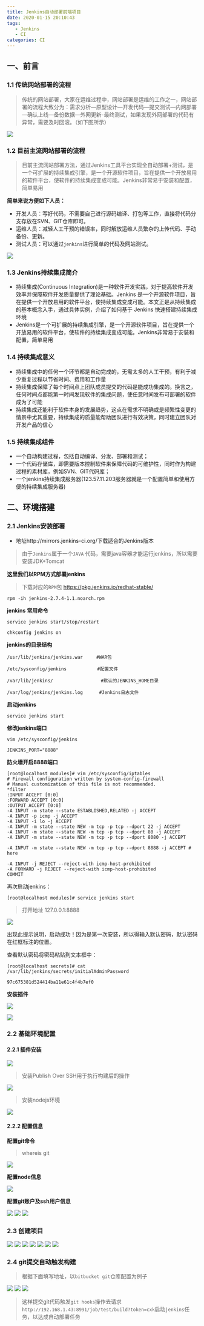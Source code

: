 ```yaml
---
title: Jenkins自动部署前端项目
date: 2020-01-15 20:10:43
tags: 
   - Jenkins
   - CI
categories: CI
---
```


## 一、前言

### 1.1 传统网站部署的流程

> 传统的网站部署，大家在运维过程中，网站部署是运维的工作之一，网站部署的流程大致分为：需求分析—原型设计—开发代码—提交测试—内网部署—确认上线—备份数据—外网更新-最终测试，如果发现外网部署的代码有异常，需要及时回滚。（如下图所示）

![](http://blog.poetries.top/img-repo/2020/01/1.png)

### 1.2 目前主流网站部署的流程

> 目前主流网站部署方法，通过Jenkins工具平台实现全自动部署+测试，是一个可扩展的持续集成引擎，是一个开源软件项目，旨在提供一个开放易用的软件平台，使软件的持续集成变成可能。Jenkins非常易于安装和配置，简单易用

**简单来说方便如下人员：**

- 开发人员：写好代码，不需要自己进行源码编译、打包等工作，直接将代码分支存放在SVN、GIT仓库即可。
- 运维人员：减轻人工干预的错误率，同时解放运维人员繁杂的上传代码、手动备份、更新。
- 测试人员：可以通过`jenkins`进行简单的代码及网站测试。

![](http://blog.poetries.top/img-repo/2020/01/2.png)

### 1.3 Jenkins持续集成简介

- 持续集成(Continuous Integration)是一种软件开发实践，对于提高软件开发效率并保障软件开发质量提供了理论基础。Jenkins 是一个开源软件项目，旨在提供一个开放易用的软件平台，使持续集成变成可能。本文正是从持续集成的基本概念入手，通过具体实例，介绍了如何基于 Jenkins 快速搭建持续集成环境
- Jenkins是一个可扩展的持续集成引擎，是一个开源软件项目，旨在提供一个开放易用的软件平台，使软件的持续集成变成可能。Jenkins非常易于安装和配置，简单易用

### 1.4 持续集成意义

- 持续集成中的任何一个环节都是自动完成的，无需太多的人工干预，有利于减少重复过程以节省时间、费用和工作量
- 持续集成保障了每个时间点上团队成员提交的代码是能成功集成的。换言之，任何时间点都能第一时间发现软件的集成问题，使任意时间发布可部署的软件成为了可能
- 持续集成还能利于软件本身的发展趋势，这点在需求不明确或是频繁性变更的情景中尤其重要，持续集成的质量能帮助团队进行有效决策，同时建立团队对开发产品的信心

### 1.5 持续集成组件

- 一个自动构建过程，包括自动编译、分发、部署和测试；
- 一个代码存储库，即需要版本控制软件来保障代码的可维护性，同时作为构建过程的素材库，例如SVN、GIT代码库；
- 一个jenkins持续集成服务器(123.57.11.203服务器就是一个配置简单和使用方便的持续集成服务器)

## 二、环境搭建

### 2.1 Jenkins安装部署

- 地址http://mirrors.jenkins-ci.org/下载适合的Jenkins版本

> 由于`Jenkins`属于一个`JAVA` 代码，需要java容器才能运行jenkins，所以需要安装JDK+Tomcat

**这里我们以RPM方式部署jenkins**

> 下载对应的`RPM`包 https://pkg.jenkins.io/redhat-stable/

```
rpm -ih jenkins-2.7.4-1.1.noarch.rpm
```

**jenkins 常用命令**

```
service jenkins start/stop/restart

chkconfig jenkins on
```

**jenkins的目录结构**

```
/usr/lib/jenkins/jenkins.war     #WAR包 

/etc/sysconfig/jenkins       　　 #配置文件

/var/lib/jenkins/        　　　　   #默认的JENKINS_HOME目录

/var/log/jenkins/jenkins.log      #Jenkins日志文件
```

**启动jenkins**

```
service jenkins start
```

**修改jenkins端口**


```
vim /etc/sysconfig/jenkins

JENKINS_PORT="8888"
```

**防火墙开启8888端口**

```
[root@localhost modules]# vim /etc/sysconfig/iptables
# Firewall configuration written by system-config-firewall
# Manual customization of this file is not recommended.
*filter
:INPUT ACCEPT [0:0]
:FORWARD ACCEPT [0:0]
:OUTPUT ACCEPT [0:0]
-A INPUT -m state --state ESTABLISHED,RELATED -j ACCEPT
-A INPUT -p icmp -j ACCEPT
-A INPUT -i lo -j ACCEPT
-A INPUT -m state --state NEW -m tcp -p tcp --dport 22 -j ACCEPT
-A INPUT -m state --state NEW -m tcp -p tcp --dport 80 -j ACCEPT
-A INPUT -m state --state NEW -m tcp -p tcp --dport 8080 -j ACCEPT

-A INPUT -m state --state NEW -m tcp -p tcp --dport 8888 -j ACCEPT # here

-A INPUT -j REJECT --reject-with icmp-host-prohibited
-A FORWARD -j REJECT --reject-with icmp-host-prohibited
COMMIT
```

再次启动jenkins：

```
[root@localhost modules]# service jenkins start
```

> 打开地址 127.0.0.1:8888

![](http://blog.poetries.top/img-repo/2020/01/3.png)

出现此提示说明，启动成功！因为是第一次安装，所以得输入默认密码，默认密码在红框标注的位置。

查看默认密码将密码粘贴到文本框中：

```
[root@localhost secrets]# cat /var/lib/jenkins/secrets/initialAdminPassword

97c675381d524414ba11e61c4f4b7ef0
```

**安装插件**

![](http://blog.poetries.top/img-repo/2020/01/4.png)

![](http://blog.poetries.top/img-repo/2020/01/5.png)


### 2.2 基础环境配置

#### 2.2.1 插件安装

![](http://blog.poetries.top/img-repo/2020/01/6.png)

> 安装Publish Over SSH用于执行构建后的操作

![](http://blog.poetries.top/img-repo/2020/01/7.png)

> 安装nodejs环境

![](http://blog.poetries.top/img-repo/2020/01/8.png)

#### 2.2.2 配置信息

**配置git命令**

> whereis git

![](http://blog.poetries.top/img-repo/2020/01/9.png)

**配置node信息**

![](http://blog.poetries.top/img-repo/2020/01/10.png)

**配置git账户及ssh用户信息**

![](http://blog.poetries.top/img-repo/2020/01/11.png)
![](http://blog.poetries.top/img-repo/2020/01/12.png)
![](http://blog.poetries.top/img-repo/2020/01/13.png)

### 2.3 创建项目

![](http://blog.poetries.top/img-repo/2020/01/14.png)
![](http://blog.poetries.top/img-repo/2020/01/15.png)
![](http://blog.poetries.top/img-repo/2020/01/16.png)
![](http://blog.poetries.top/img-repo/2020/01/17.png)
![](http://blog.poetries.top/img-repo/2020/01/18.png)
![](http://blog.poetries.top/img-repo/2020/01/19.png)
![](http://blog.poetries.top/img-repo/2020/01/20.png)

### 2.4 git提交自动触发构建

> 根据下面填写地址，以`bitbucket git`仓库配置为例子

![](http://blog.poetries.top/img-repo/2020/01/17.png)
![](http://blog.poetries.top/img-repo/2020/01/21.png)
![](http://blog.poetries.top/img-repo/2020/01/22.png)

> 这样提交git代码触发`git hooks`操作去请求 `http://192.168.1.43:8991/job/test/build?token=cxk`启动`jenkins`任务，以达成自动部署任务
